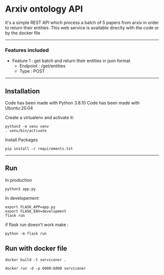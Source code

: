 # Arxiv ontology API 

It's a simple REST API which process a batch of 5 papers from arxiv in order to return their entities. 
This web service is available direclty with the code or by the docker file 
***

### Features included 

 *  Feature 1 : get batch and return their entities in json format
      * Endpoint : /get/entities
      * Type : POST
***
## Installation 

Code has been made with Python 3.8.10
Code has been made with Ubuntu:20.04

Create a virtualenv and activate it:

```shell
python3 -m venv venv
. venv/bin/activate
```
Install Packages 

```shell
pip install -r requirements.txt
```

***
## Run 

In production 

```shell
python3 app.py
```
In developement 

```shell
export FLASK_APP=app.py
export FLASK_ENV=development
flask run
```
if flask run doesn't work make : 

```shell
python -m flask run
```

## Run with docker file 

```shell
docker build -t servicener .
```

```shell
docker run -d -p 6000:6000 servicener
```



